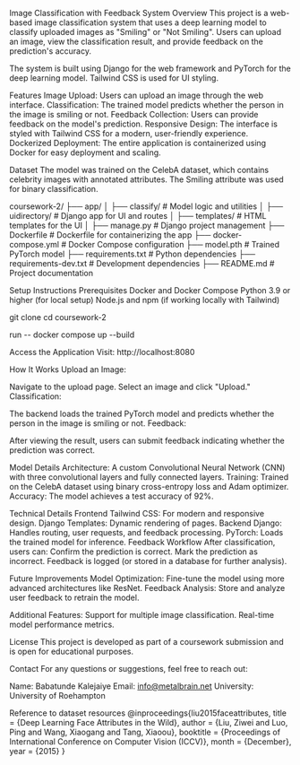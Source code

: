 Image Classification with Feedback System
Overview
This project is a web-based image classification system that uses a deep learning model to classify uploaded images as "Smiling" or "Not Smiling". Users can upload an image, view the classification result, and provide feedback on the prediction's accuracy.

The system is built using Django for the web framework and PyTorch for the deep learning model. Tailwind CSS is used for UI styling.

Features
Image Upload: Users can upload an image through the web interface.
Classification: The trained model predicts whether the person in the image is smiling or not.
Feedback Collection: Users can provide feedback on the model's prediction.
Responsive Design: The interface is styled with Tailwind CSS for a modern, user-friendly experience.
Dockerized Deployment: The entire application is containerized using Docker for easy deployment and scaling.

Dataset
The model was trained on the CelebA dataset, which contains celebrity images with annotated attributes. The Smiling attribute was used for binary classification.

coursework-2/
├── app/
│   ├── classify/         # Model logic and utilities
│   ├── uidirectory/      # Django app for UI and routes
│   ├── templates/        # HTML templates for the UI
│   ├── manage.py         # Django project management
├── Dockerfile            # Dockerfile for containerizing the app
├── docker-compose.yml    # Docker Compose configuration
├── model.pth             # Trained PyTorch model
├── requirements.txt      # Python dependencies
├── requirements-dev.txt  # Development dependencies
├── README.md             # Project documentation

Setup Instructions
Prerequisites
Docker and Docker Compose
Python 3.9 or higher (for local setup)
Node.js and npm (if working locally with Tailwind)

git clone <repository-url>
cd coursework-2

run --
docker compose up --build

Access the Application
Visit: http://localhost:8080

How It Works
Upload an Image:

Navigate to the upload page.
Select an image and click "Upload."
Classification:

The backend loads the trained PyTorch model and predicts whether the person in the image is smiling or not.
Feedback:

After viewing the result, users can submit feedback indicating whether the prediction was correct.

Model Details
Architecture: A custom Convolutional Neural Network (CNN) with three convolutional layers and fully connected layers.
Training: Trained on the CelebA dataset using binary cross-entropy loss and Adam optimizer.
Accuracy: The model achieves a test accuracy of 92%.

Technical Details
Frontend
Tailwind CSS: For modern and responsive design.
Django Templates: Dynamic rendering of pages.
Backend
Django: Handles routing, user requests, and feedback processing.
PyTorch: Loads the trained model for inference.
Feedback Workflow
After classification, users can:
Confirm the prediction is correct.
Mark the prediction as incorrect.
Feedback is logged (or stored in a database for further analysis).


Future Improvements
Model Optimization: Fine-tune the model using more advanced architectures like ResNet.
Feedback Analysis: Store and analyze user feedback to retrain the model.

Additional Features:
Support for multiple image classification.
Real-time model performance metrics.

License
This project is developed as part of a coursework submission and is open for educational purposes.

Contact
For any questions or suggestions, feel free to reach out:

Name: Babatunde Kalejaiye
Email: info@metalbrain.net
University: University of Roehampton


Reference to dataset resources
@inproceedings{liu2015faceattributes,
  title = {Deep Learning Face Attributes in the Wild},
  author = {Liu, Ziwei and Luo, Ping and Wang, Xiaogang and Tang, Xiaoou},
  booktitle = {Proceedings of International Conference on Computer Vision (ICCV)},
  month = {December},
  year = {2015} 
}

